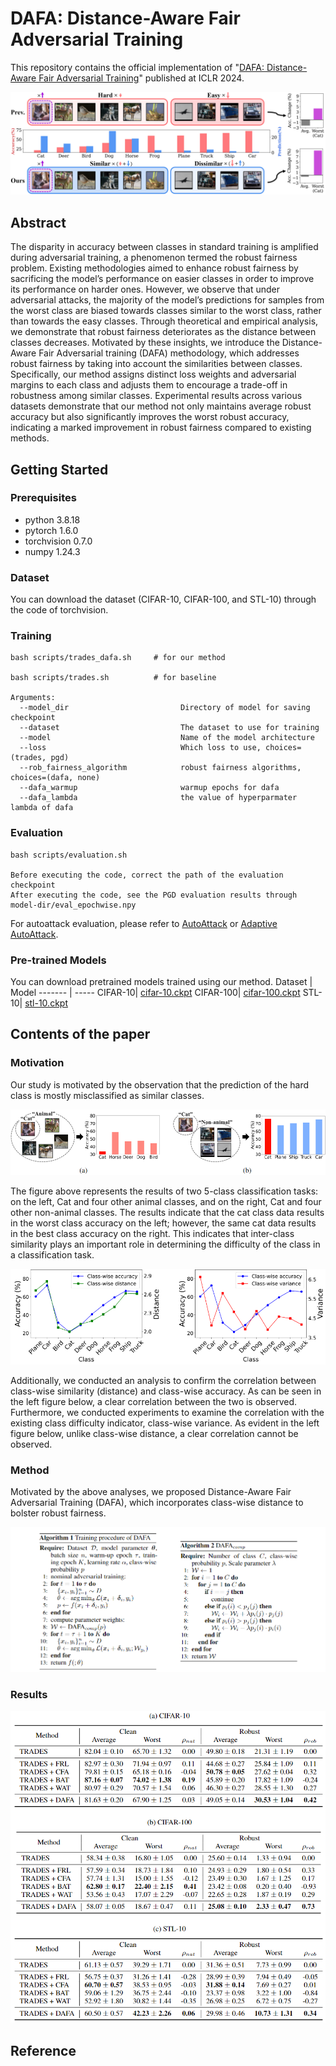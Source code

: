 # DAFA: Distance-Aware Fair Adversarial Training

This repository contains the official implementation of "[DAFA: Distance-Aware Fair Adversarial Training](https://openreview.net/pdf?id=BRdEBlwUW6)" published at ICLR 2024.


![intro fig](./figs/fig_intro.jpg)

## Abstract

The disparity in accuracy between classes in standard training is amplified during
adversarial training, a phenomenon termed the robust fairness problem. Existing
methodologies aimed to enhance robust fairness by sacrificing the model’s performance on easier classes in order to improve its performance on harder ones.
However, we observe that under adversarial attacks, the majority of the model’s predictions for samples from the worst class are biased towards classes similar to the
worst class, rather than towards the easy classes. Through theoretical and empirical
analysis, we demonstrate that robust fairness deteriorates as the distance between
classes decreases. Motivated by these insights, we introduce the Distance-Aware
Fair Adversarial training (DAFA) methodology, which addresses robust fairness
by taking into account the similarities between classes. Specifically, our method
assigns distinct loss weights and adversarial margins to each class and adjusts
them to encourage a trade-off in robustness among similar classes. Experimental
results across various datasets demonstrate that our method not only maintains
average robust accuracy but also significantly improves the worst robust accuracy,
indicating a marked improvement in robust fairness compared to existing methods.

## Getting Started

### Prerequisites

* python 3.8.18
* pytorch 1.6.0
* torchvision 0.7.0
* numpy 1.24.3

### Dataset

You can download the dataset (CIFAR-10, CIFAR-100, and STL-10) through the code of torchvision.

### Training

```
bash scripts/trades_dafa.sh     # for our method

bash scripts/trades.sh          # for baseline

Arguments:
  --model_dir                         Directory of model for saving checkpoint
  --dataset                           The dataset to use for training
  --model                             Name of the model architecture
  --loss                              Which loss to use, choices=(trades, pgd)
  --rob_fairness_algorithm            robust fairness algorithms, choices=(dafa, none)
  --dafa_warmup                       warmup epochs for dafa
  --dafa_lambda                       the value of hyperparmater lambda of dafa
```

### Evaluation
```
bash scripts/evaluation.sh

Before executing the code, correct the path of the evaluation checkpoint
After executing the code, see the PGD evaluation results through model-dir/eval_epochwise.npy
```

For autoattack evaluation, please refer to [AutoAttack](https://github.com/fra31/auto-attack) or [Adaptive AutoAttack](https://github.com/eth-sri/adaptive-auto-attack).

### Pre-trained Models

You can download pretrained models trained using our method.
Dataset | Model
------- | -----
CIFAR-10| [cifar-10.ckpt](https://drive.google.com/file/d/1JyoW2atA1hCW2jT3lZkU9CIhh_W8xiyG/view?usp=drive_link)
CIFAR-100| [cifar-100.ckpt](https://drive.google.com/file/d/1JyMgBfxMu-V-Qf7HpmuYlm8loIFReXDP/view?usp=drive_link)
STL-10| [stl-10.ckpt](https://drive.google.com/file/d/1Jv3mOmx-MFOq4yy2e0GBLR36IzKmenru/view?usp=drive_link)

## Contents of the paper

### Motivation

Our study is motivated by the observation that the prediction of the hard class is mostly misclassified as similar classes.  
  
![method fig cat](./figs/fig_method_cat.png)

The figure above represents the results of two 5-class classification tasks: on the left, Cat and four other animal classes, and on the right, Cat and four other non-animal classes. The results indicate that the cat class data results in the worst class accuracy on the left; however, the same cat data results in the best class accuracy on the right. This indicates that inter-class similarity plays an important role in determining the difficulty of the class in a classification task.

![method fig distance](./figs/fig_method_distance.png)

Additionally, we conducted an analysis to confirm the correlation between class-wise similarity (distance) and class-wise accuracy. As can be seen in the left figure below, a clear correlation between the two is observed. Furthermore, we conducted experiments to examine the correlation with the existing class difficulty indicator, class-wise variance. As evident in the left figure below, unlike class-wise distance, a clear correlation cannot be observed.  

### Method

Motivated by the above analyses, we proposed Distance-Aware Fair Adversarial Training (DAFA), which incorporates class-wise distance to bolster robust fairness.  
  
![method fig algorithm](./figs/fig_algorithms.png)

### Results  

  
![result fig](./figs/fig_result.png)

## Reference
